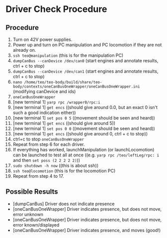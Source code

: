# Driver Check Procedure

## Procedure

1. Turn on 42V power supplies.
2. Power up and turn on PC manipulation and PC locomotion if they are not already on.
3. `ssh teo@manipulation` (this is for the manipulation PC)
4. `dumpCanBus --canDevice /dev/can0` (start engines and annotate results, ctrl + c to stop)
5. `dumpCanBus --canDevice /dev/can1` (start engines and annotate results, ctrl + c to stop)
6. `nano /home/teo/teo-body/build/share/teo-body/contexts/oneCanBusOneWrapper/oneCanBusOneWrapper.ini` (modifying canDevice and ids)
7. `oneCanBusOneWrapper`
8. [new terminal 1] `yarp rpc /wrapper0/rpc:i`
9. [new terminal 1] `get encs` ((should give around 0.0, but an exact 0 isn't such a good indication either))
10. [new terminal 1] `set pos 0 5` ((movement should be seen and heard))
11. [new terminal 1] `get encs` ((should give around 5))
12. [new terminal 1] `set pos 0 0` ((movement should be seen and heard))
13. [new terminal 1] `get encs` ((should give around 0, ctrl + c to stop))
14. ctrl+c to stop `oneCanBusOneWrapper`
15. Repeat from step 6 for each driver.
16. If everything has worked, launchManipulation (or launchLocomotion) can be launched to test all at once ((e.g. `yarp rpc /teo/leftLeg/rpc: i` and then `set poss (2 2 2 2 2)`))
17. `sudo shutdown -h now` ((this is about ssh))
18. `ssh teo@locomotion` (this is for the locomotion PC)
19. Repeat from step 4 to 17.

## Possible Results

- [dumpCanBus] Driver does not indicate presence
- [oneCanBusOneWrapper] Driver indicates presence, but does not move, error unknown
- [oneCanBusOneWrapper] Driver indicates presence, but does not move, error known/displayed
- [oneCanBusOneWrapper] Driver indicates presence, and moves (good!)
